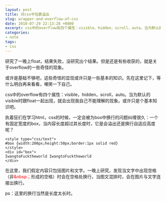 ```yaml
---
layout: post
title: 对css中包裹溢出
slug: wrapper-and-overflow-of-css
date: 2010-07-29 22:13:28 +0800
excerpt: css中的overflow有四个属性：visible，hidden，scroll，auto。当为默认的visible时跟float一起出现，就会出现我自己不能理解的现象。或许只是个基本知识吧
categories:
- note
tags:
- css
---
```


研究了一晚上float，结果失败，没研究出个结果。但是还是有些收获的，就是关于overflow的一些奇怪的现象。

或许是基础不够吧，这些奇怪的显现或许只是一些基本的知识。先在这里记下，等什么明白再来看看，嘲笑一下自己。

css中的overflow有四个属性：visible，hidden，scroll，auto。当为默认的visible时跟float一起出现，就会出现我自己不能理解的现象。或许只是个基本知识吧。

执着狂们在学习html，css的时候，一定会被为box中换行的问题纠缠很久：一个有固定宽度的box，当内容长度超过其长度时，它是会溢出还是换行自适应高度呢？

	<style type="css/text">
	#box {width:200px;height:50px;border:1px solid red}
	</style>
	<div id="box">
	IwangtoFucktheworld IwangtoFucktheworld
	</div>

在这里，我们假定内容只包括图片和文字。一晚上研究，发现当文字中出现空格（非<span style="color: #ff0000;">&amp;nbsp；</span>形成的空格）时会在空格处换行，当图文混排时，会在图片与文字连接出换行。

ps：这里的换行当然是长度太长时。
